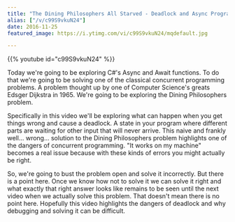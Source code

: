 ```yaml
---
title: "The Dining Philosophers All Starved - Deadlock and Async Programming in C# - Part 1"
alias: ["/v/c99S9vkuN24"]
date: 2016-11-25
featured_image: https://i.ytimg.com/vi/c99S9vkuN24/mqdefault.jpg

---
```


{{% youtube id="c99S9vkuN24" %}}

Today we're going to be exploring C#'s Async and Await functions. To do that we're going to be solving one of the classical concurrent programming problems. A problem thought up by one of Computer Science's greats Edsger Dijkstra in 1965. We're going to be exploring the Dining Philosophers problem.

Specifically in this video we'll be exploring what can happen when you get things wrong and cause a deadlock. A state in your program where different parts are waiting for other input that will never arrive. This naive and frankly well... wrong... solution to the Dining Philosophers problem highlights one of the dangers of concurrent programming. "It works on my machine" becomes a real issue because with these kinds of errors you might actually be right.

So, we're going to bust the problem open and solve it incorrectly. But there is a point here. Once we know how not to solve it we can solve it right and what exactly that right answer looks like remains to be seen until the next video when we actually solve this problem. That doesn't mean there is no point here. Hopefully this video highlights the dangers of deadlock and why debugging and solving it can be difficult.